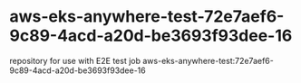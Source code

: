 # aws-eks-anywhere-test-72e7aef6-9c89-4acd-a20d-be3693f93dee-16
repository for use with E2E test job aws-eks-anywhere-test:72e7aef6-9c89-4acd-a20d-be3693f93dee-16
